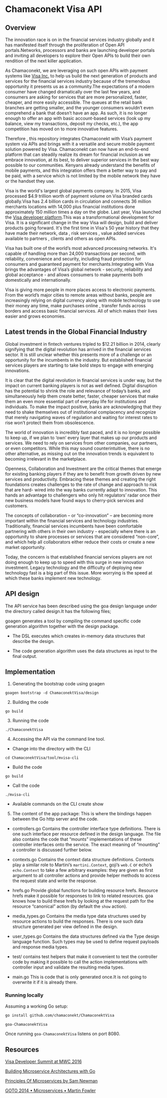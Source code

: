 # Chamaconekt Visa API

## Overview

The innovation race is on in the financial services industry globally and it has manifested itself through the proliferation of Open API 
portals.Networks, processors and banks are launching developer portals and inviting all developers to explore their Open APIs to build 
their own rendition of the next killer application.

As Chamaconekt, we are leveraging on such open APIs with payment systems like [Visa Inc.]() to help us build the next generation of products 
and services for the financial services industry because of the tremendous opportunity it presents us as a community.The expectations of 
a modern consumer have changed dramatically over the last few years, and consumers are asking for services that are more personalized, 
faster, cheaper, and more easily accessible. The queues at the retail bank branches are getting smaller, and the younger consumers 
wouldn’t even comprehend a bank that doesn’t have an app. As such, it is no longer enough to offer an app with basic account-based 
services (look up my balance, view my transactions, deposit my checks, etc.), the app competition has moved on to more 
innovative features.

Therefore , this repository integrates Chamaconekt with Visa’s payment system via APIs and brings with it a versatile and secure mobile 
payment solution powered by Visa. Chamaconekt can now have an end-to-end platform that can steadily realize its dream for financial 
inclusion as we embrace innovation, at its best, to deliver superior services in the best way possible to our communities. Kenyans already 
understand the benefits of mobile payments, and this integration offers them a better way to pay and be paid, with a service which is not 
limited by the mobile network they have or the handset they use.

Visa is the world's largest global payments company. In 2015, Visa processed $4.9 trillion worth of payment volume on Visa branded cards 
globally.Visa has 2.4 billion cards in circulation and connects 36 million merchants locations with 14,000 plus financial institutions 
done approximately 150 million times a day on the globe. Last year, Visa launched the [Visa developer platform]().This was a transformational 
development for Visa. It is a significant change in the way Visa will design, build and deliver products going forward. It's the first 
time in Visa's 50 year history that they have made their network, data , risk services , value added services available to partners , 
clients and others as open APIs.

Visa has built one of the world’s most advanced processing networks. It's capable of handling more than 24,000 transactions per second, 
with reliability, convenience and security, including fraud protection for consumers and guaranteed payment for merchants.Integrating 
with Visa brings the advantages of Visa’s global network - security, reliability and global acceptance - and allows consumers 
to make payments both domestically and internationally.

Visa is giving more people in more places access to electronic payments. From the world’s major cities to remote areas without banks,
people are increasingly relying on digital currency along with mobile technology to use their money any time, make purchases online , 
transfer funds across borders and access basic financial services. All of which makes their lives easier and grows economies.


## Latest trends in the Global Financial Industry 

Global investment in fintech ventures tripled to $12.21 billion in 2014, clearly signifying that the digital revolution has arrived 
in the financial services sector. It is still unclear whether this presents more of a challenge or an opportunity for the incumbents 
in the industry. But established financial services players are starting to take bold steps to engage with emerging innovations.

It is clear that the digital revolution in financial services is under way, but the impact on current banking players is not as well 
defined. Digital disruption has the potential to shrink the role and relevance of today’s banks, and simultaneously help them create 
better, faster, cheaper services that make them an even more essential part of everyday life for institutions and individuals. To make 
the impact positive, banks are acknowledging that they need to shake themselves out of institutional complacency and recognize that 
merely navigating waves of regulation and waiting for interest rates to rise won’t protect them from obsolescence. 

The world of innovation is incredibly fast paced, and it is no longer possible to keep up, if we plan to ‘own’ every layer that makes 
up our products and services. We need to rely on services from other companies, our partners, or even competitors. While this may sound 
counterintuitive, there is no other alternative, as missing out on the innovation trends is equivalent to becoming irrelevant in the 
marketplace. 

Openness, Collaboration and Investment are the critical themes that emerge for existing banking players if they are to benefit from 
growth driven by new services and productivity. Embracing these themes and creating the right foundations creates challenges to the 
rate of change and approach to risk that are hard- wired into the way banks currently adapt to innovation. This hands an advantage to 
challengers who only hit regulators’ radar once their new business models have found ways to cherry-pick services and customers. 

The concepts of collaboration – or “co-innovation” – are becoming more important within the financial  services and technology industries.
Traditionally, financial services incumbents have been comfortable partnering with others in their own industry - especially where there 
is an opportunity to share processes or services that are considered “non-core”, and which help all collaborators either reduce their 
costs or create a new market opportunity.

Today, the concern is that established financial services players are not doing enough to keep up to speed with this surge in new 
innovation investment. Legacy technology and the difficulty of deploying new technology fast is a big part of this issue. More worrying 
is the speed at which these banks implement new technology. 


## API design


The API service has been described using the goa design language under the directory called design.It has the following files;

goagen generates  a tool by compiling the command specific code generation algorithm together with the design package.

- The DSL executes which creates in-memory data structures that describe the design.

- The code generation algorithm uses the data structures as input to the final output.

## Implementation

1. Generating the bootstrap code using goagen 

```goagen bootstrap -d ChamaconektVisa/design```


2. Building the code 

```go build```

3. Running the code 

```./ChamaconektVisa```

4. Accessing the API via the command line tool.

- Change into the directory with the CLI

``` cd ChamaconektVisa/tool/mvisa-cli ```

- Build the code

``` go build ``` 

- Call the code

``` ./mvisa-cli ```

- Available commands on the CLI
 create
 show


5. The content of the app package:
This is where the bindings happen between the Go http server and the code.

- controllers.go 
Contains the controller interface type definitions. There is one such interface per resource defined in the design language. The file 
also contains the code that “mounts” implementations of these controller interfaces onto the service. The exact meaning of “mounting” 
a controller is discussed further below.

- contexts.go
Contains the context data structure definitions. Contexts play a similar role to Martini’s ```martini.Context```, goji’s ```web.C``` 
or echo’s ```echo.Context``` to take a few arbitrary examples: they are given as first argument to all controller actions and provide 
helper methods to access the request state and write the response.

- hrefs.go
Provide global functions for building resource hrefs. Resource hrefs make it possible for responses to link to related resources. goa 
knows how to build these hrefs by looking at the request path for the resource “canonical” action (by default the ```show``` action). 

- media_types.go
Contains the media type data structures used by resource actions to build the responses. There is one such data structure generated per 
view defined in the design.

- user_types.go
Contains the data structures defined via the Type design language function. Such types may be used to define request payloads and 
response media types.

- test/
contains test helpers that make it convenient to test the controller code by making it possible to call the action implementations with 
controller input and validate the resulting media types.

- main.go
This is code that is only generated once.It is not going to overwrite it if it is already there.



### Running locally

Assuming a working Go setup:

```bash
go install github.com/chamaconekt/ChamaconektVisa
```

```bash
goa-ChamaconektVisa
```

Once running `goa-ChamaconektVisa` listens on port 8080. 



## Resources

[Visa Developer Summit at MWC 2016 ](https://www.youtube.com/watch?v=G2cTfiERHpE&t=2211s)

[Building Microservice Architectures with Go](https://www.youtube.com/watch?v=dVnMLtdJzn4&t=1186s)

[Principles Of Microservices by Sam Newman](https://www.youtube.com/watch?v=PFQnNFe27kU)

[GOTO 2014 • Microservices • Martin Fowler](https://www.youtube.com/watch?v=wgdBVIX9ifA)



 








